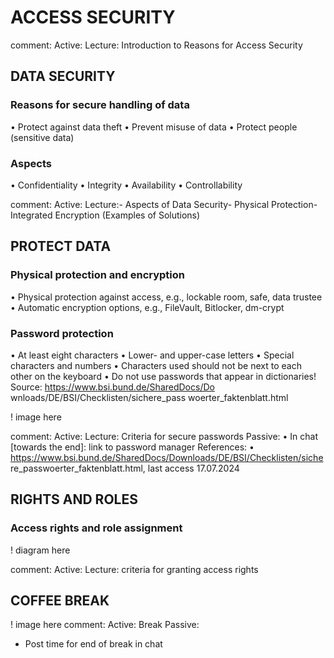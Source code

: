 # ACCESS SECURITY


comment: 
 Active:
 Lecture: Introduction to Reasons for Access Security

 ## DATA SECURITY
### Reasons for secure handling of data
 • Protect against data theft
 • Prevent misuse of data
 • Protect people (sensitive data) 

 ###  Aspects
 • Confidentiality
 • Integrity
 • Availability
 • Controllability

 comment: 
  Active:
 Lecture:- Aspects of Data Security- Physical Protection- Integrated Encryption (Examples of Solutions)

 ## PROTECT DATA
### Physical protection and encryption
 • Physical protection against access,
 e.g., lockable room, safe, data trustee
 • Automatic encryption options,
 e.g., FileVault, Bitlocker, dm-crypt

 ###  Password protection
 • At least eight characters
 • Lower- and upper-case letters
 • Special characters and numbers
 • Characters used should not be next to each other on the keyboard
 • Do not use passwords that appear in dictionaries!
 Source: 
https://www.bsi.bund.de/SharedDocs/Do
 wnloads/DE/BSI/Checklisten/sichere_pass
 woerter_faktenblatt.html

 ! image here 

 comment: 
  Active:
 Lecture: Criteria for secure passwords
 Passive:
 • In chat [towards the end]: link to password manager
 References:
 • https://www.bsi.bund.de/SharedDocs/Downloads/DE/BSI/Checklisten/siche
 re_passwoerter_faktenblatt.html, last access 17.07.2024

 ## RIGHTS AND ROLES
### Access rights and role assignment
! diagram here 

comment: 
 Active:
 Lecture: criteria for granting access rights

 ## COFFEE BREAK 
 ! image here 
 comment: 
  Active:
 Break
 Passive:
 * Post time for end of break in chat

 